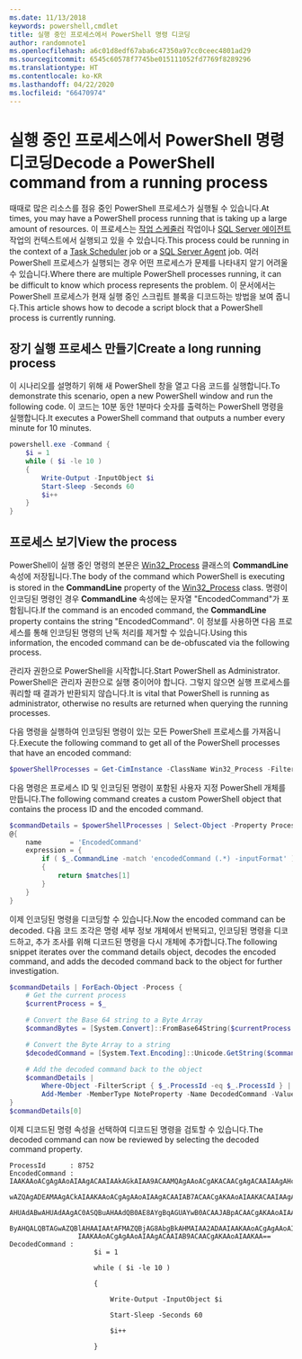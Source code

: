 ```yaml
---
ms.date: 11/13/2018
keywords: powershell,cmdlet
title: 실행 중인 프로세스에서 PowerShell 명령 디코딩
author: randomnote1
ms.openlocfilehash: a6c01d8edf67aba6c47350a97cc0ceec4801ad29
ms.sourcegitcommit: 6545c60578f7745be015111052fd7769f8289296
ms.translationtype: HT
ms.contentlocale: ko-KR
ms.lasthandoff: 04/22/2020
ms.locfileid: "66470974"
---
```

# <a name="decode-a-powershell-command-from-a-running-process"></a><span data-ttu-id="fc4a4-103">실행 중인 프로세스에서 PowerShell 명령 디코딩</span><span class="sxs-lookup"><span data-stu-id="fc4a4-103">Decode a PowerShell command from a running process</span></span>

<span data-ttu-id="fc4a4-104">때때로 많은 리소스를 점유 중인 PowerShell 프로세스가 실행될 수 있습니다.</span><span class="sxs-lookup"><span data-stu-id="fc4a4-104">At times, you may have a PowerShell process running that is taking up a large amount of resources.</span></span>
<span data-ttu-id="fc4a4-105">이 프로세스는 [작업 스케줄러][] 작업이나 [SQL Server 에이전트][] 작업의 컨텍스트에서 실행되고 있을 수 있습니다.</span><span class="sxs-lookup"><span data-stu-id="fc4a4-105">This process could be running in the context of a [Task Scheduler][] job or a [SQL Server Agent][] job.</span></span> <span data-ttu-id="fc4a4-106">여러 PowerShell 프로세스가 실행되는 경우 어떤 프로세스가 문제를 나타내지 알기 어려울 수 있습니다.</span><span class="sxs-lookup"><span data-stu-id="fc4a4-106">Where there are multiple PowerShell processes running, it can be difficult to know which process represents the problem.</span></span> <span data-ttu-id="fc4a4-107">이 문서에서는 PowerShell 프로세스가 현재 실행 중인 스크립트 블록을 디코드하는 방법을 보여 줍니다.</span><span class="sxs-lookup"><span data-stu-id="fc4a4-107">This article shows how to decode a script block that a PowerShell process is currently running.</span></span>

## <a name="create-a-long-running-process"></a><span data-ttu-id="fc4a4-108">장기 실행 프로세스 만들기</span><span class="sxs-lookup"><span data-stu-id="fc4a4-108">Create a long running process</span></span>

<span data-ttu-id="fc4a4-109">이 시나리오를 설명하기 위해 새 PowerShell 창을 열고 다음 코드를 실행합니다.</span><span class="sxs-lookup"><span data-stu-id="fc4a4-109">To demonstrate this scenario, open a new PowerShell window and run the following code.</span></span> <span data-ttu-id="fc4a4-110">이 코드는 10분 동안 1분마다 숫자를 출력하는 PowerShell 명령을 실행합니다.</span><span class="sxs-lookup"><span data-stu-id="fc4a4-110">It executes a PowerShell command that outputs a number every minute for 10 minutes.</span></span>

```powershell
powershell.exe -Command {
    $i = 1
    while ( $i -le 10 )
    {
        Write-Output -InputObject $i
        Start-Sleep -Seconds 60
        $i++
    }
}
```

## <a name="view-the-process"></a><span data-ttu-id="fc4a4-111">프로세스 보기</span><span class="sxs-lookup"><span data-stu-id="fc4a4-111">View the process</span></span>

<span data-ttu-id="fc4a4-112">PowerShell이 실행 중인 명령의 본문은 [Win32_Process][] 클래스의 **CommandLine** 속성에 저장됩니다.</span><span class="sxs-lookup"><span data-stu-id="fc4a4-112">The body of the command which PowerShell is executing is stored in the **CommandLine** property of the [Win32_Process][] class.</span></span> <span data-ttu-id="fc4a4-113">명령이 인코딩된 명령인 경우 **CommandLine** 속성에는 문자열 "EncodedCommand"가 포함됩니다.</span><span class="sxs-lookup"><span data-stu-id="fc4a4-113">If the command is an encoded command, the **CommandLine** property contains the string "EncodedCommand".</span></span> <span data-ttu-id="fc4a4-114">이 정보를 사용하면 다음 프로세스를 통해 인코딩된 명령의 난독 처리를 제거할 수 있습니다.</span><span class="sxs-lookup"><span data-stu-id="fc4a4-114">Using this information, the encoded command can be de-obfuscated via the following process.</span></span>

<span data-ttu-id="fc4a4-115">관리자 권한으로 PowerShell을 시작합니다.</span><span class="sxs-lookup"><span data-stu-id="fc4a4-115">Start PowerShell as Administrator.</span></span> <span data-ttu-id="fc4a4-116">PowerShell은 관리자 권한으로 실행 중이어야 합니다. 그렇지 않으면 실행 프로세스를 쿼리할 때 결과가 반환되지 않습니다.</span><span class="sxs-lookup"><span data-stu-id="fc4a4-116">It is vital that PowerShell is running as administrator, otherwise no results are returned when querying the running processes.</span></span>

<span data-ttu-id="fc4a4-117">다음 명령을 실행하여 인코딩된 명령이 있는 모든 PowerShell 프로세스를 가져옵니다.</span><span class="sxs-lookup"><span data-stu-id="fc4a4-117">Execute the following command to get all of the PowerShell processes that have an encoded command:</span></span>

```powershell
$powerShellProcesses = Get-CimInstance -ClassName Win32_Process -Filter 'CommandLine LIKE "%EncodedCommand%"'
```

<span data-ttu-id="fc4a4-118">다음 명령은 프로세스 ID 및 인코딩된 명령이 포함된 사용자 지정 PowerShell 개체를 만듭니다.</span><span class="sxs-lookup"><span data-stu-id="fc4a4-118">The following command creates a custom PowerShell object that contains the process ID and the encoded command.</span></span>

```powershell
$commandDetails = $powerShellProcesses | Select-Object -Property ProcessId,
@{
    name       = 'EncodedCommand'
    expression = {
        if ( $_.CommandLine -match 'encodedCommand (.*) -inputFormat' )
        {
            return $matches[1]
        }
    }
}
```

<span data-ttu-id="fc4a4-119">이제 인코딩된 명령을 디코딩할 수 있습니다.</span><span class="sxs-lookup"><span data-stu-id="fc4a4-119">Now the encoded command can be decoded.</span></span> <span data-ttu-id="fc4a4-120">다음 코드 조각은 명령 세부 정보 개체에서 반복되고, 인코딩된 명령을 디코드하고, 추가 조사를 위해 디코드된 명령을 다시 개체에 추가합니다.</span><span class="sxs-lookup"><span data-stu-id="fc4a4-120">The following snippet iterates over the command details object, decodes the encoded command, and adds the decoded command back to the object for further investigation.</span></span>

```powershell
$commandDetails | ForEach-Object -Process {
    # Get the current process
    $currentProcess = $_

    # Convert the Base 64 string to a Byte Array
    $commandBytes = [System.Convert]::FromBase64String($currentProcess.EncodedCommand)

    # Convert the Byte Array to a string
    $decodedCommand = [System.Text.Encoding]::Unicode.GetString($commandBytes)

    # Add the decoded command back to the object
    $commandDetails |
        Where-Object -FilterScript { $_.ProcessId -eq $_.ProcessId } |
        Add-Member -MemberType NoteProperty -Name DecodedCommand -Value $decodedCommand
}
$commandDetails[0]
```

<span data-ttu-id="fc4a4-121">이제 디코드된 명령 속성을 선택하여 디코드된 명령을 검토할 수 있습니다.</span><span class="sxs-lookup"><span data-stu-id="fc4a4-121">The decoded command can now be reviewed by selecting the decoded command property.</span></span>

```output
ProcessId      : 8752
EncodedCommand : IAAKAAoACgAgAAoAIAAgACAAIAAkAGkAIAA9ACAAMQAgAAoACgAKACAACgAgACAAIAAgAHcAaABpAGwAZQAgACgAIAAkAGkAIAAtAG
                 wAZQAgADEAMAAgACkAIAAKAAoACgAgAAoAIAAgACAAIAB7ACAACgAKAAoAIAAKACAAIAAgACAAIAAgACAAIABXAHIAaQB0AGUALQBP
                 AHUAdABwAHUAdAAgAC0ASQBuAHAAdQB0AE8AYgBqAGUAYwB0ACAAJABpACAACgAKAAoAIAAKACAAIAAgACAAIAAgACAAIABTAHQAYQ
                 ByAHQALQBTAGwAZQBlAHAAIAAtAFMAZQBjAG8AbgBkAHMAIAA2ADAAIAAKAAoACgAgAAoAIAAgACAAIAAgACAAIAAgACQAaQArACsA
                 IAAKAAoACgAgAAoAIAAgACAAIAB9ACAACgAKAAoAIAAKAA==
DecodedCommand :
                     $i = 1

                     while ( $i -le 10 )

                     {

                         Write-Output -InputObject $i

                         Start-Sleep -Seconds 60

                         $i++

                     }
```

[작업 스케줄러]: /windows/desktop/TaskSchd/task-scheduler-start-page
[Task Scheduler]: /windows/desktop/TaskSchd/task-scheduler-start-page
[SQL Server 에이전트]: /sql/ssms/agent/sql-server-agent
[SQL Server Agent]: /sql/ssms/agent/sql-server-agent
[Win32_Process]: /windows/desktop/CIMWin32Prov/win32-process
